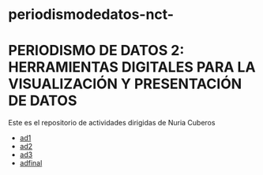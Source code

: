 # periodismodedatos-nct-
# PERIODISMO DE DATOS 2: HERRAMIENTAS DIGITALES PARA LA VISUALIZACIÓN Y PRESENTACIÓN DE DATOS 
Este es el repositorio de actividades dirigidas de Nuria Cuberos 
- [ad1](https://nebrijas.github.io/periodismodedatos-nct-/ad1.html)
- [ad2]()
- [ad3]()
- [adfinal]()
